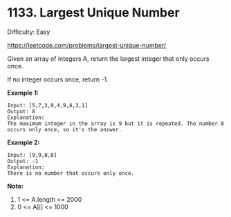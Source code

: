 # 1133. Largest Unique Number

Difficulty: Easy

https://leetcode.com/problems/largest-unique-number/

Given an array of integers A, return the largest integer that only occurs once.

If no integer occurs once, return -1.

**Example 1:**
```
Input: [5,7,3,9,4,9,8,3,1]
Output: 8
Explanation: 
The maximum integer in the array is 9 but it is repeated. The number 8 occurs only once, so it's the answer.
```

**Example 2:**
```
Input: [9,9,8,8]
Output: -1
Explanation: 
There is no number that occurs only once.
```

**Note:**

1. 1 <= A.length <= 2000
2. 0 <= A[i] <= 1000
